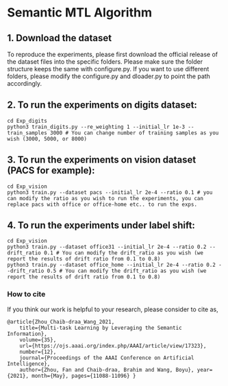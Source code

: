 # Semantic MTL Algorithm



## 1. Download the dataset

To reproduce the experiments, please first download the official release of the dataset files into the specific folders. Please make sure the folder structure keeps the same with configure.py. If you want to use different folders, please modify the configure.py and dloader.py to point the path accordingly.


## 2. To run the experiments on digits dataset:
	cd Exp_digits
	python3 train_digits.py --re_weighting 1 --initial_lr 1e-3 --train_samples 3000 # You can change number of training samples as you wish (3000, 5000, or 8000)
	  
## 3. To run the experiments on vision dataset (PACS for example):
	cd Exp_vision
	python3 train.py --dataset pacs --initial_lr 2e-4 --ratio 0.1 # you can modify the ratio as you wish to run the experiments, you can replace pacs with office or office-home etc.. to run the exps.	


## 4. To run the experiments under label shift:
 	cd Exp_vision
	python3 train.py --dataset office31 --initial_lr 2e-4 --ratio 0.2 --drift_ratio 0.1 # You can modify the drift_ratio as you wish (we report the results of drift ratio from 0.1 to 0.8)
	python3 train.py --dataset office_home --initial_lr 2e-4 --ratio 0.2 --drift_ratio 0.5 # You can modify the drift_ratio as you wish (we report the results of drift ratio from 0.1 to 0.8)

### How to cite
If you think our work is helpful to your research, please consider to cite as,

	@article{Zhou_Chaib-draa_Wang_2021, 
		title={Multi-task Learning by Leveraging the Semantic Information}, 
		volume={35}, 
		url={https://ojs.aaai.org/index.php/AAAI/article/view/17323}, 
		number={12}, 
		journal={Proceedings of the AAAI Conference on Artificial Intelligence}, 
		author={Zhou, Fan and Chaib-draa, Brahim and Wang, Boyu}, year={2021}, month={May}, pages={11088-11096} }

	  

